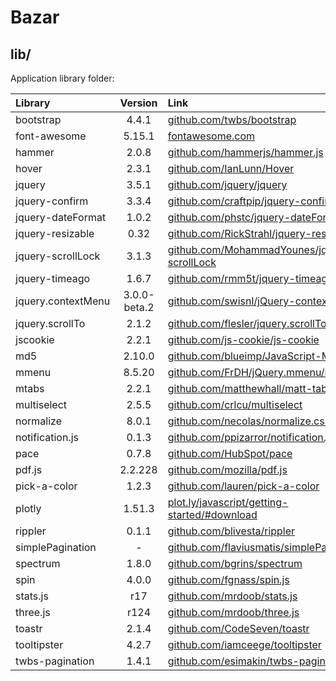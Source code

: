 # Bazar

## lib/

Application library folder:

| Library | Version | Link |
| :-- | :--: | :-- |
| bootstrap | 4.4.1 | <a href="https://github.com/twbs/bootstrap">github.com/twbs/bootstrap</a> |
| font-awesome | 5.15.1 | <a href="https://fontawesome.com">fontawesome.com</a> |
| hammer | 2.0.8 | <a href="https://github.com/hammerjs/hammer.js">github.com/hammerjs/hammer.js</a> |
| hover | 2.3.1 | <a href="https://github.com/IanLunn/Hover">github.com/IanLunn/Hover</a> |
| jquery | 3.5.1 | <a href="https://github.com/jquery/jquery">github.com/jquery/jquery</a> |
| jquery-confirm | 3.3.4 | <a href="https://github.com/craftpip/jquery-confirm">github.com/craftpip/jquery-confirm</a> |
| jquery-dateFormat | 1.0.2 | <a href="https://github.com/phstc/jquery-dateFormat">github.com/phstc/jquery-dateFormat</a> |
| jquery-resizable | 0.32 | <a href="https://github.com/RickStrahl/jquery-resizable">github.com/RickStrahl/jquery-resizable</a> |
| jquery-scrollLock | 3.1.3 | <a href="https://github.com/MohammadYounes/jquery-scrollLock">github.com/MohammadYounes/jquery-scrollLock</a> |
| jquery-timeago | 1.6.7 | <a href="https://github.com/rmm5t/jquery-timeago">github.com/rmm5t/jquery-timeago</a> |
| jquery.contextMenu | 3.0.0-beta.2 | <a href="https://github.com/swisnl/jQuery-contextMenu">github.com/swisnl/jQuery-contextMenu</a> |
| jquery.scrollTo | 2.1.2 | <a href="https://github.com/flesler/jquery.scrollTo">github.com/flesler/jquery.scrollTo</a> |
| jscookie | 2.2.1 | <a href="https://github.com/js-cookie/js-cookie">github.com/js-cookie/js-cookie</a> |
| md5 | 2.10.0 | <a href="https://github.com/blueimp/JavaScript-MD5">github.com/blueimp/JavaScript-MD5</a> |
| mmenu | 8.5.20 | <a href="https://github.com/FrDH/jQuery.mmenu/releases">github.com/FrDH/jQuery.mmenu/releases</a> |
| mtabs | 2.2.1 | <a href="https://github.com/matthewhall/matt-tabs">github.com/matthewhall/matt-tabs</a> |
| multiselect | 2.5.5 | <a href="https://github.com/crlcu/multiselect">github.com/crlcu/multiselect</a> |
| normalize | 8.0.1 | <a href="https://github.com/necolas/normalize.css">github.com/necolas/normalize.css</a> |
| notification.js | 0.1.3 | <a href="https://github.com/ppizarror/notification.js">github.com/ppizarror/notification.js</a> |
| pace | 0.7.8 | <a href="https://github.com/HubSpot/pace">github.com/HubSpot/pace</a> |
| pdf.js | 2.2.228 | <a href="https://github.com/mozilla/pdf.js">github.com/mozilla/pdf.js</a> |
| pick-a-color | 1.2.3 | <a href="https://github.com/lauren/pick-a-color">github.com/lauren/pick-a-color</a> |
| plotly | 1.51.3 | <a href="https://plot.ly/javascript/getting-started/#download">plot.ly/javascript/getting-started/#download</a> |
| rippler | 0.1.1 | <a href="https://github.com/blivesta/rippler">github.com/blivesta/rippler</a> |
| simplePagination | - | <a href="https://github.com/flaviusmatis/simplePagination.js">github.com/flaviusmatis/simplePagination.js</a> |
| spectrum | 1.8.0 | <a href="https://github.com/bgrins/spectrum">github.com/bgrins/spectrum</a> |
| spin | 4.0.0 | <a href="https://github.com/fgnass/spin.js">github.com/fgnass/spin.js</a> |
| stats.js | r17 | <a href="https://github.com/mrdoob/stats.js">github.com/mrdoob/stats.js</a> |
| three.js | r124 | <a href="https://github.com/mrdoob/three.js">github.com/mrdoob/three.js</a> |
| toastr | 2.1.4 | <a href="https://github.com/CodeSeven/toastr">github.com/CodeSeven/toastr</a> |
| tooltipster | 4.2.7 | <a href="https://github.com/iamceege/tooltipster">github.com/iamceege/tooltipster</a> |
| twbs-pagination | 1.4.1 | <a href="https://github.com/esimakin/twbs-pagination">github.com/esimakin/twbs-pagination</a> |

